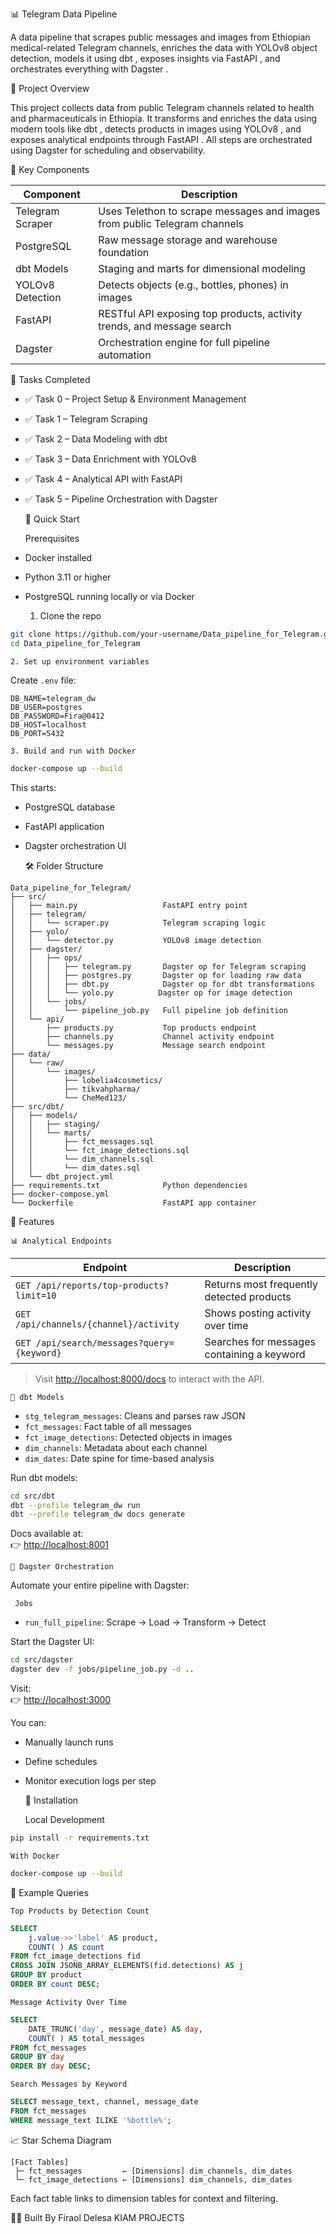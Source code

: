   📊 Telegram Data Pipeline

A data pipeline that scrapes public messages and images from Ethiopian medical-related Telegram channels, enriches the data with   YOLOv8   object detection, models it using   dbt  , exposes insights via   FastAPI  , and orchestrates everything with   Dagster  .

   🎯 Project Overview

This project collects data from public Telegram channels related to health and pharmaceuticals in Ethiopia. It transforms and enriches the data using modern tools like   dbt  , detects products in images using   YOLOv8  , and exposes analytical endpoints through   FastAPI  . All steps are orchestrated using   Dagster   for scheduling and observability.

   🧱 Key Components

| Component | Description |
|----------|-------------|
|   Telegram Scraper   | Uses Telethon to scrape messages and images from public Telegram channels |
|   PostgreSQL   | Raw message storage and warehouse foundation |
|   dbt Models   | Staging and marts for dimensional modeling |
|   YOLOv8 Detection   | Detects objects (e.g., bottles, phones) in images |
|   FastAPI   | RESTful API exposing top products, activity trends, and message search |
|   Dagster   | Orchestration engine for full pipeline automation |

   🔁 Tasks Completed

- ✅ Task 0 – Project Setup & Environment Management
- ✅ Task 1 – Telegram Scraping
- ✅ Task 2 – Data Modeling with dbt
- ✅ Task 3 – Data Enrichment with YOLOv8
- ✅ Task 4 – Analytical API with FastAPI
- ✅ Task 5 – Pipeline Orchestration with Dagster

   🚀 Quick Start

    Prerequisites

- Docker installed
- Python 3.11 or higher
- PostgreSQL running locally or via Docker

    1. Clone the repo

```bash
git clone https://github.com/your-username/Data_pipeline_for_Telegram.git
cd Data_pipeline_for_Telegram
```

    2. Set up environment variables

Create `.env` file:

```env
DB_NAME=telegram_dw
DB_USER=postgres
DB_PASSWORD=Fira@0412
DB_HOST=localhost
DB_PORT=5432
```

    3. Build and run with Docker

```bash
docker-compose up --build
```

This starts:
- PostgreSQL database
- FastAPI application
- Dagster orchestration UI

   🛠 Folder Structure

```
Data_pipeline_for_Telegram/
├── src/
│   ├── main.py                   FastAPI entry point
│   ├── telegram/
│   │   └── scraper.py            Telegram scraping logic
│   ├── yolo/
│   │   └── detector.py           YOLOv8 image detection
│   ├── dagster/
│   │   ├── ops/
│   │   │   ├── telegram.py       Dagster op for Telegram scraping
│   │   │   ├── postgres.py       Dagster op for loading raw data
│   │   │   ├── dbt.py            Dagster op for dbt transformations
│   │   │   └── yolo.py          Dagster op for image detection
│   │   └── jobs/
│   │       └── pipeline_job.py   Full pipeline job definition
│   └── api/
│       ├── products.py           Top products endpoint
│       ├── channels.py           Channel activity endpoint
│       └── messages.py           Message search endpoint
├── data/
│   └── raw/
│       └── images/
│           ├── lobelia4cosmetics/
│           ├── tikvahpharma/
│           └── CheMed123/
├── src/dbt/
│   ├── models/
│   │   ├── staging/
│   │   └── marts/
│   │       ├── fct_messages.sql
│   │       └── fct_image_detections.sql
│   │       └── dim_channels.sql
│   │       └── dim_dates.sql
│   └── dbt_project.yml
├── requirements.txt              Python dependencies
├── docker-compose.yml
└── Dockerfile                    FastAPI app container
```
   🧪 Features

    📊 Analytical Endpoints

| Endpoint | Description |
|---------|-------------|
| `GET /api/reports/top-products?limit=10` | Returns most frequently detected products |
| `GET /api/channels/{channel}/activity` | Shows posting activity over time |
| `GET /api/search/messages?query={keyword}` | Searches for messages containing a keyword |

> Visit [http://localhost:8000/docs](http://localhost:8000/docs) to interact with the API.

    🧩 dbt Models

- `stg_telegram_messages`: Cleans and parses raw JSON
- `fct_messages`: Fact table of all messages
- `fct_image_detections`: Detected objects in images
- `dim_channels`: Metadata about each channel
- `dim_dates`: Date spine for time-based analysis

Run dbt models:

```bash
cd src/dbt
dbt --profile telegram_dw run
dbt --profile telegram_dw docs generate
```

Docs available at:  
👉 [http://localhost:8001](http://localhost:8001)

    🚦 Dagster Orchestration

Automate your entire pipeline with Dagster:

     Jobs
- `run_full_pipeline`: Scrape → Load → Transform → Detect

Start the Dagster UI:

```bash
cd src/dagster
dagster dev -f jobs/pipeline_job.py -d ..
```

Visit:  
👉 [http://localhost:3000](http://localhost:3000)

You can:
- Manually launch runs
- Define schedules
- Monitor execution logs per step

   🧰 Installation

    Local Development

```bash
pip install -r requirements.txt
```

    With Docker

```bash
docker-compose up --build
```

   🧪 Example Queries

    Top Products by Detection Count

```sql
SELECT 
    j.value->>'label' AS product,
    COUNT( ) AS count
FROM fct_image_detections fid
CROSS JOIN JSONB_ARRAY_ELEMENTS(fid.detections) AS j
GROUP BY product
ORDER BY count DESC;
```

    Message Activity Over Time

```sql
SELECT 
    DATE_TRUNC('day', message_date) AS day,
    COUNT( ) AS total_messages
FROM fct_messages
GROUP BY day
ORDER BY day DESC;
```

    Search Messages by Keyword

```sql
SELECT message_text, channel, message_date
FROM fct_messages
WHERE message_text ILIKE '%bottle%';
```

   📈 Star Schema Diagram

```
[Fact Tables]
 ├─ fct_messages         ← [Dimensions] dim_channels, dim_dates
 └─ fct_image_detections ← [Dimensions] dim_channels, dim_dates
```

Each fact table links to dimension tables for context and filtering.

   🧑‍💻 Built By
Firaol Delesa
KIAM PROJECTS



